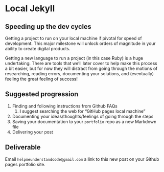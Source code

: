 # Local Jekyll

## Speeding up the dev cycles

Getting a project to run on your local machine if pivotal for speed of development. This major milestone will unlock orders of magnitude in your ability to create digital products.

Getting a new language to run a project (in this case Ruby) is a huge undertaking. There are tools that we’ll later cover to help make this process a bit easier, but for now they will distract from going through the motions of researching, reading errors, documenting your solutions, and (eventually) feeling the great feeling of success!

## Suggested progression

1. Finding and following instructions from Github FAQs
    1. I suggest searching the web for “GitHub pages local machine”
2. Documenting your ideas/thoughts/feelings of going through the steps
3. Saving your documentation to your `portfolio` repo as a new Markdown file
4. Delivering your post

## Deliverable

Email `helpmeunderstandcode@gmail.com` a link to this new post on your Github pages portfolio site.
